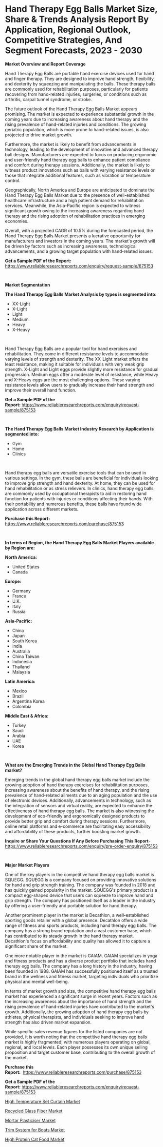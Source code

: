 <p><h1>Hand Therapy Egg Balls Market Size, Share & Trends Analysis Report By Application, Regional Outlook, Competitive Strategies, And Segment Forecasts, 2023 - 2030</h1></p><p><strong>Market Overview and Report Coverage</strong></p>
<p><p>Hand Therapy Egg Balls are portable hand exercise devices used for hand and finger therapy. They are designed to improve hand strength, flexibility, and dexterity by squeezing and manipulating the balls. These therapy balls are commonly used for rehabilitation purposes, particularly for patients recovering from hand-related injuries, surgeries, or conditions such as arthritis, carpal tunnel syndrome, or stroke.</p><p>The future outlook of the Hand Therapy Egg Balls Market appears promising. The market is expected to experience substantial growth in the coming years due to increasing awareness about hand therapy and the rising prevalence of hand-related injuries and conditions. The growing geriatric population, which is more prone to hand-related issues, is also projected to drive market growth.</p><p>Furthermore, the market is likely to benefit from advancements in technology, leading to the development of innovative and advanced therapy ball designs. Manufacturers are expected to focus on producing ergonomic and user-friendly hand therapy egg balls to enhance patient compliance and comfort during therapy sessions. Additionally, the market is likely to witness product innovations such as balls with varying resistance levels or those that integrate additional features, such as vibration or temperature control.</p><p>Geographically, North America and Europe are anticipated to dominate the Hand Therapy Egg Balls Market due to the presence of well-established healthcare infrastructure and a high patient demand for rehabilitation services. Meanwhile, the Asia-Pacific region is expected to witness significant growth owing to the increasing awareness regarding hand therapy and the rising adoption of rehabilitation practices in emerging economies.</p><p>Overall, with a projected CAGR of 10.5% during the forecasted period, the Hand Therapy Egg Balls Market presents a lucrative opportunity for manufacturers and investors in the coming years. The market's growth will be driven by factors such as increasing awareness, technological advancements, and a growing target population with hand-related issues.</p></p>
<p><strong>Get a Sample PDF of the Report:</strong> <a href="https://www.reliableresearchreports.com/enquiry/request-sample/875153">https://www.reliableresearchreports.com/enquiry/request-sample/875153</a></p>
<p>&nbsp;</p>
<p><strong>Market Segmentation</strong></p>
<p><strong>The Hand Therapy Egg Balls Market Analysis by types is segmented into:</strong></p>
<p><ul><li>XX-Light</li><li>X-Light</li><li>Light</li><li>Medium</li><li>Heavy</li><li>X-Heavy</li></ul></p>
<p>&nbsp;</p>
<p><p>Hand Therapy Egg Balls are a popular tool for hand exercises and rehabilitation. They come in different resistance levels to accommodate varying levels of strength and dexterity. The XX-Light market offers the least resistance, making it suitable for individuals with very weak grip strength. X-Light and Light eggs provide slightly more resistance for gradual progression. Medium eggs offer a moderate level of resistance, while Heavy and X-Heavy eggs are the most challenging options. These varying resistance levels allow users to gradually increase their hand strength and improve their overall hand function.</p></p>
<p><strong>Get a Sample PDF of the Report:</strong>&nbsp;<a href="https://www.reliableresearchreports.com/enquiry/request-sample/875153">https://www.reliableresearchreports.com/enquiry/request-sample/875153</a></p>
<p>&nbsp;</p>
<p><strong>The Hand Therapy Egg Balls Market Industry Research by Application is segmented into:</strong></p>
<p><ul><li>Gym</li><li>Home</li><li>Clinics</li></ul></p>
<p>&nbsp;</p>
<p><p>Hand therapy egg balls are versatile exercise tools that can be used in various settings. In the gym, these balls are beneficial for individuals looking to improve grip strength and hand dexterity. At home, they can be used for hand rehabilitation or as stress relievers. In clinics, hand therapy egg balls are commonly used by occupational therapists to aid in restoring hand function for patients with injuries or conditions affecting their hands. With their portability and numerous benefits, these balls have found wide application across different markets.</p></p>
<p><strong>Purchase this Report:</strong>&nbsp; <a href="https://www.reliableresearchreports.com/purchase/875153">https://www.reliableresearchreports.com/purchase/875153</a></p>
<p>&nbsp;</p>
<p><strong>In terms of Region, the Hand Therapy Egg Balls Market Players available by Region are:</strong></p>
<p>
    <p> <strong> North America: </strong>
        <ul>
            <li>United States</li>
            <li>Canada</li>
        </ul>
        </p> 
    <p> <strong> Europe: </strong>
        <ul>
            <li>Germany</li>
            <li>France</li>
            <li>U.K.</li>
            <li>Italy</li>
            <li>Russia</li>
        </ul>
        </p> 
    <p> <strong> Asia-Pacific: </strong>
        <ul>
            <li>China</li>
            <li>Japan</li>
            <li>South Korea</li>
            <li>India</li>
            <li>Australia</li>
            <li>China Taiwan</li>
            <li>Indonesia</li>
            <li>Thailand</li>
            <li>Malaysia</li>
        </ul>
        </p> 
    <p> <strong> Latin America: </strong>
        <ul>
            <li>Mexico</li>
            <li>Brazil</li>
            <li>Argentina Korea</li>
            <li>Colombia</li>
        </ul>
        </p> 
    <p> <strong> Middle East & Africa: </strong>
        <ul>
            <li>Turkey</li>
            <li>Saudi</li>
            <li>Arabia</li>
            <li>UAE</li>
            <li>Korea</li>
        </ul>
    </p>
    </p>
<p>&nbsp;</p>
<p><strong>What are the Emerging Trends in the Global Hand Therapy Egg Balls market?</strong></p>
<p><p>Emerging trends in the global hand therapy egg balls market include the growing adoption of hand therapy exercises for rehabilitation purposes, increasing awareness about the benefits of hand therapy, and the rising prevalence of hand-related ailments due to an aging population and the use of electronic devices. Additionally, advancements in technology, such as the integration of sensors and virtual reality, are expected to enhance the effectiveness of hand therapy egg balls. The market is also witnessing the development of eco-friendly and ergonomically designed products to provide better grip and comfort during therapy sessions. Furthermore, online retail platforms and e-commerce are facilitating easy accessibility and affordability of these products, further boosting market growth.</p></p>
<p><strong>Inquire or Share Your Questions If Any Before Purchasing This Report</strong>- <a href="https://www.reliableresearchreports.com/enquiry/pre-order-enquiry/875153">https://www.reliableresearchreports.com/enquiry/pre-order-enquiry/875153</a></p>
<p>&nbsp;</p>
<p><strong>Major Market Players</strong></p>
<p><p>One of the key players in the competitive hand therapy egg balls market is SQUEGG. SQUEGG is a company focused on providing innovative solutions for hand and grip strength training. The company was founded in 2018 and has quickly gained popularity in the market. SQUEGG's primary product is a compact egg-shaped device that users can squeeze to improve hand and grip strength. The company has positioned itself as a leader in the industry by offering a user-friendly and portable solution for hand therapy.</p><p>Another prominent player in the market is Decathlon, a well-established sporting goods retailer with a global presence. Decathlon offers a wide range of fitness and sports products, including hand therapy egg balls. The company has a strong brand reputation and a vast customer base, which has contributed to its steady growth in the hand therapy market. Decathlon's focus on affordability and quality has allowed it to capture a significant share of the market.</p><p>One more notable player in the market is GAIAM. GAIAM specializes in yoga and fitness products and has a diverse product portfolio that includes hand therapy egg balls. The company has a long history in the industry, having been founded in 1988. GAIAM has successfully positioned itself as a trusted brand in the wellness and fitness market, targeting individuals who prioritize physical and mental well-being.</p><p>In terms of market growth and size, the competitive hand therapy egg balls market has experienced a significant surge in recent years. Factors such as the increasing awareness about the importance of hand strength and the rising prevalence of hand-related injuries have contributed to the market's growth. Additionally, the growing adoption of hand therapy egg balls by athletes, physical therapists, and individuals seeking to improve hand strength has also driven market expansion.</p><p>While specific sales revenue figures for the listed companies are not provided, it is worth noting that the competitive hand therapy egg balls market is highly fragmented, with numerous players operating on global, regional, and local levels. Each player possesses its own unique selling proposition and target customer base, contributing to the overall growth of the market.</p></p>
<p><strong>Purchase this Report:</strong>&nbsp;&nbsp;<a href="https://www.reliableresearchreports.com/purchase/875153">https://www.reliableresearchreports.com/purchase/875153</a></p>
<p></p>
<p><strong>Get a Sample PDF of the Report:</strong>&nbsp;<a href="https://www.reliableresearchreports.com/enquiry/request-sample/875153">https://www.reliableresearchreports.com/enquiry/request-sample/875153</a></p>
<p><p><a href="https://medium.com/@sarahcornish2022/high-temperature-set-curtain-market-size-growth-forecast-2023-2030-52e76eeac8de">High Temperature Set Curtain Market</a></p><p><a href="https://www.reportprime.com/recycled-glass-fiber-r360">Recycled Glass Fiber Market</a></p><p><a href="https://www.linkedin.com/pulse/mortar-plasticiser-market-size-share-global-analysis-wbrne/">Mortar Plasticiser Market</a></p><p><a href="https://issuu.com/reportprime-2/docs/trim-system-for-boats-market-size-2030.pptx?fr=xKAE9_zU1NQ">Trim System for Boats Market</a></p><p><a href="https://medium.com/@wine.sight.theme/high-protein-cat-food-market-size-growth-forecast-2023-2030-77735602468c">High Protein Cat Food Market</a></p></p>